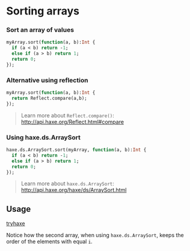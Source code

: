 [tags]: / "array"

# Sorting arrays

### Sort an array of values

```haxe
myArray.sort(function(a, b):Int {
  if (a < b) return -1;
  else if (a > b) return 1;
  return 0;
});
```

### Alternative using reflection
  
```haxe
myArray.sort(function(a, b):Int {
  return Reflect.compare(a,b);
});
```
> Learn more about `Reflect.compare()`: <http://api.haxe.org/Reflect.html#compare>

### Using haxe.ds.ArraySort

```haxe
haxe.ds.ArraySort.sort(myArray, function(a, b):Int {
  if (a < b) return -1;
  else if (a > b) return 1;
  return 0;
});
```
> Learn more about `haxe.ds.ArraySort`: <http://api.haxe.org/haxe/ds/ArraySort.html>

## Usage

[tryhaxe](http://try.haxe.org/#56568)

Notice how the second array, when using `haxe.ds.ArraySort`, keeps the order of the elements with equal `i`.


